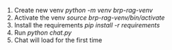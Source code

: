 1. Create new venv *python -m venv brp-rag-venv*
2. Activate the venv *source brp-rag-venv/bin/activate*
3. Install the requirements *pip install -r requirements*
4. Run *python chat.py*
5. Chat will load for the first time
